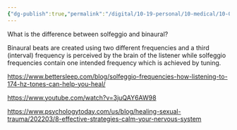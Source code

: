 ```yaml
---
{"dg-publish":true,"permalink":"/digital/10-19-personal/10-medical/10-02-long-covid/03-528-hz/","noteIcon":""}
---
```



What is the difference between solfeggio and binaural? 

Binaural beats are created using two different frequencies and a third (interval) frequency is perceived by the brain of the listener while solfeggio frequencies contain one intended frequency which is achieved by tuning.



https://www.bettersleep.com/blog/solfeggio-frequencies-how-listening-to-174-hz-tones-can-help-you-heal/

https://www.youtube.com/watch?v=3juQAY6AW98

https://www.psychologytoday.com/us/blog/healing-sexual-trauma/202203/8-effective-strategies-calm-your-nervous-system





